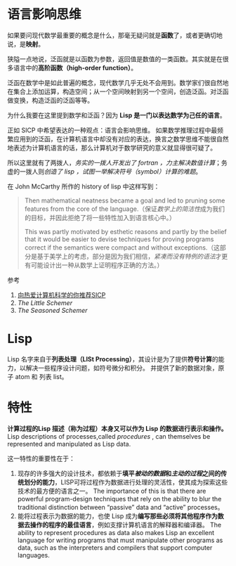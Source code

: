 # 语言影响思维
如果要问现代数学最重要的概念是什么，那毫无疑问就是**函数**了，或者更确切地说，是**映射**。

狭隘一点地说，泛函就是以函数为参数，返回值是数值的一类函数。其实就是在很多语言中的**高阶函数（high-order function）**。

泛函在数学中是如此普遍的概念，现代数学几乎无处不会用到。数学家们很自然地在集合上添加运算，构造空间；从一个空间映射到另一个空间，创造泛函。对泛函做变换，构造泛函的泛函等等。

为什么我要在这里提到数学和泛函？因为 **Lisp 是一门以表达数学为己任的语言**。

正如 SICP 中希望表达的一种观点：语言会影响思维。
如果数学推理过程中最频繁应用到的泛函，在计算机语言中却没有对应的表达，换言之数学思维不能很自然地表述为计算机语言的话，那么计算机对于数学研究的意义就显得很可疑了。

所以这里就有了两拨人，*务实的一拨人开发出了 fortran ，力主解决数值计算*；务虚的一拨人则*创造了 lisp ，试图一举解决符号（symbol）计算的难题*。

在 John McCarthy 所作的 history of lisp 中这样写到： 
> Then mathematical neatness became a goal and led to pruning some features from the core of the language.（保证*数学上的简洁性*成为我们的目标，并因此拒绝了将一些特性加入到语言核心中。） 
> 
> This was partly motivated by esthetic reasons and partly by the belief that it would be easier to devise techniques for proving programs correct if the semantics were compact and without exceptions.（这部分是基于美学上的考虑，部分是因为我们相信，*紧凑而没有特例的语法*才更有可能设计出一种从数学上证明程序正确的方法。）

参考
1. [向热爱计算机科学的你推荐SICP](http://www.nowamagic.net/librarys/veda/detail/1905)
2. *The Little Schemer*
3. *The Seasoned Schemer*


# Lisp
Lisp 名字来自于**列表处理（LISt Processing）**，其设计是为了提供**符号计算**的能力，以解决一些程序设计问题，如符号微分和积分。
并提供了新的数据对象，原子 atom 和 列表 list。


# 特性
**计算过程的Lisp 描述（称为过程）本身又可以作为 Lisp 的数据进行表示和操作。**
Lisp descriptions of processes,called *procedures* , can themselves be represented and manipulated as Lisp data. 

这一特性的重要性在于：
1. 现存的许多强大的设计技术，都依赖于**填平*被动的数据*和*主动的过程*之间的传统划分的能力**，LISP可将过程作为数据进行处理的灵活性，使其成为探索这些技术的最方便的语言之一。
	The importance of this is that there are powerful program-design techniques that rely on the ability to blur the traditional distinction between “passive” data and “active” processes。
2. 能将过程表示为数据的能力，也使 Lisp 成为**编写那些必须将其他程序作为数据去操作的程序的最佳语言**，例如支撑计算机语言的解释器和编译器。
	 The ability to represent procedures as data also makes Lisp an excellent language for writing programs that must manipulate other programs as data, such as the interpreters and compilers that support computer languages.
